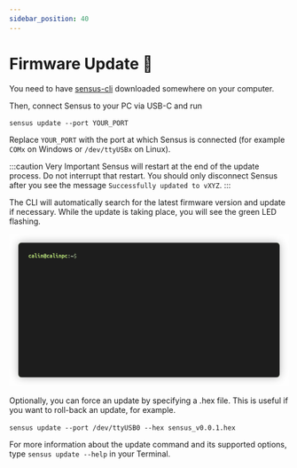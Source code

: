 ```yaml
---
sidebar_position: 40
---
```


# Firmware Update 🧰

You need to have [sensus-cli](https://github.com/Ardelean-Calin/sensus-cli) downloaded somewhere on your computer.

Then, connect Sensus to your PC via USB-C and run

```
sensus update --port YOUR_PORT
```

Replace `YOUR_PORT` with the port at which Sensus is connected (for example `COMx` on Windows or `/dev/ttyUSBx` on Linux).

:::caution Very Important
Sensus will restart at the end of the update process. Do not interrupt that restart. You should only disconnect Sensus after
you see the message `Successfully updated to vXYZ`.
:::

The CLI will automatically search for the latest firmware version and update if necessary. While the update is taking place, you will see the green LED flashing.

![dfu](./img/dfu.gif)

Optionally,  you can force an update by specifying a .hex file. This is useful if you want to roll-back an update, for example.

`sensus update --port /dev/ttyUSB0 --hex sensus_v0.0.1.hex`

For more information about the update command and its supported options, type `sensus update --help` in your Terminal.